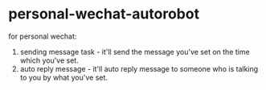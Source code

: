 # personal-wechat-autorobot

for personal wechat:
1. sending message task - it'll send the message you've set on the time which you've set.
2. auto reply message - it'll auto reply message to someone who is talking to you by what you've set.
